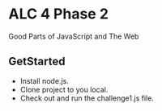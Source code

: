 # ALC 4 Phase 2

Good Parts of JavaScript and The Web

## GetStarted

- Install node.js.
- Clone project to you local.
- Check out and run the challenge1.js file.
